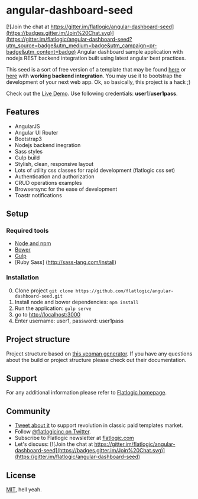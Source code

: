 # angular-dashboard-seed

[![Join the chat at https://gitter.im/flatlogic/angular-dashboard-seed](https://badges.gitter.im/Join%20Chat.svg)](https://gitter.im/flatlogic/angular-dashboard-seed?utm_source=badge&utm_medium=badge&utm_campaign=pr-badge&utm_content=badge)
Angular dashboard sample application with nodejs REST backend integration built using latest angular best practices. 

This seed is a sort of free version of a template that may be found [here](http://bootstrapbay.com/) or [here](http://themeforest.net/category/site-templates/admin-templates) with **working backend integration**. 
You may use it to bootstrap the development of your next web app. Ok, so basically, this project is a hack ;)

Check out the [Live Demo](http://angular-dashboard-seed.flatlogic.com). Use following credentials: <b>user1</b>/<b>user1pass</b>.

## Features
* AngularJS
* Angular UI Router
* Bootstrap3
* Nodejs backend inegration
* Sass styles
* Gulp build
* Stylish, clean, responsive layout
* Lots of utility css classes for rapid development (flatlogic css set)
* Authentication and authorization
* CRUD operations examples
* Browsersync for the ease of development
* Toastr notifications

## Setup

### Required tools
* [Node and npm](http://nodejs.org)
* [Bower](http://bower.io)
* [Gulp](http://gulpjs.com)
* [Ruby Sass] (http://sass-lang.com/install)

### Installation
0. Clone project `git clone https://github.com/flatlogic/angular-dashboard-seed.git`
1. Install node and bower dependencies: `npm install`
2. Run the application: `gulp serve`
3. go to [http://localhost:3000](http://localhost:3000)
4. Enter username: user1, password: user1pass

## Project structure
Project structure based on [this yeoman generator](https://github.com/Swiip/generator-gulp-angular). If you have any questions about the build or project structure please check out their documentation.

## Support
For any additional information please refer to [Flatlogic homepage](http://flatlogic.com). 

## Community
- [Tweet about it](https://twitter.com/intent/tweet?text=Amazing%20dashboard%20built%20with%20NodeJS,%20Angular%20and%20Bootstrap!&url=https://github.com/flatlogic/angular-dashboard-seed&via=flatlogicinc) to support revolution in classic paid templates market.
- Follow [@flatlogicinc on Twitter](https://twitter.com/flatlogicinc).
- Subscribe to Flatlogic newsletter at [flatlogic.com](http://flatlogic.com/)
- Let's discuss: [![Join the chat at https://gitter.im/flatlogic/angular-dashboard-seed](https://badges.gitter.im/Join%20Chat.svg)](https://gitter.im/flatlogic/angular-dashboard-seed)

## License

[MIT](https://github.com/flatlogic/angular-dashboard-seed/blob/master/LICENSE), hell yeah.
